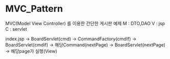 # MVC_Pattern

MVC(Model View Controller) 를 이용한 간단한 게시판 예제
M : DTO,DAO
V : jsp
C : servlet

index.jsp -> BoardServlet(cmd) -> CommandFactory(cmdIf)
          -> BoardServlet(cmdif) -> 해당Command(nextPage)
          -> BoardServlet(nextPage) -> 해당page가 실행(View)
